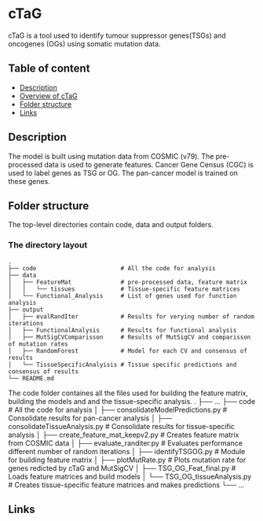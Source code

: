 cTaG
============================
cTaG is a tool used to identify tumour suppressor genes(TSGs) and oncogenes (OGs) using somatic mutation data.

## Table of content

- [Description](##description)
- [Overview of cTaG](##overview-of-ctag)
- [Folder structure](##folder-structure)
- [Links](#links)

## Description

The model is built using mutation data from COSMIC (v79). The pre-processed data is used to generate features. Cancer Gene Census (CGC) is used to label genes as TSG or OG. The pan-cancer model is trained on these genes.



## Folder structure
The top-level directories contain code, data and output folders. 

### The directory layout

    .
    ├── code                   		# All the code for analysis
    ├── data
    │   ├── FeatureMat			    # pre-processed data, feature matrix
    │   │   └── tissues		 	    # Tissue-specific feature matrices
    │   └── Functional_Analysis		# List of genes used for function analysis
    ├── output
    │   ├── evalRandIter        	# Results for verying number of random iterations
    │   ├── FunctionalAnalysis  	# Results for functional analysis
    │   ├── MutSigCVComparisson 	# Results of MutSigCV and comparisson of mutation rates 
    │   ├── RandomForest		    # Model for each CV and consensus of results
    │   └── TissueSpecificAnalyisis	# Tissue specific predictions and consensus of results
    └── README.md

The code folder containes all the files used for building the feature matrix, building the models and and the tissue-specific analysis.
    .
    ├── ...
    ├── code                   			    # All the code for analysis
    │   ├── consolidateModelPredictions.py	# Consolidate results for pan-cancer analysis
    │   ├── consolidateTissueAnalysis.py	# Consolidate results for tissue-specific analysis
    │   ├── create_feature_mat_keepv2.py	# Creates feature matrix from COSMIC data
    │   ├── evaluate_randiter.py		    # Evaluates performance different number of random iterations
    │   ├── identifyTSGOG.py			    # Module for building feature matrix
    │   ├── plotMutRate.py			        # Plots mutation rate for genes redicted by cTaG and MutSigCV
    │   ├── TSG_OG_Feat_final.py		    # Loads feature matrices and build models
    │   └── TSG_OG_tissueAnalysis.py		# Creates tissue-specific feature matrices and makes predictions
    └── ...

## Links

